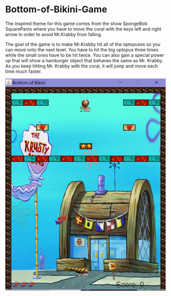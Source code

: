 # Bottom-of-Bikini-Game
The inspired theme for this game comes from the show SpongeBob SquarePants where you have to move the coral with the keys left and right arrow in order to avoid Mr.Krabby from falling. 

The goal of the game is to make Mr.Krabby hit all of the optopuses so you can move onto the next level. You have to hit the big optopus three times while the small ones have to be hit twice. You can also gain a special power up that will show a hamburger object that behaves the same as Mr. Krabby. As you keep hitting Mr. Krabby with the coral, it will jump and move each time much faster.

![Image](https://github.com/dyuyu/Bottom-of-Bikini/blob/master/screenshots/Capture1.PNG)

